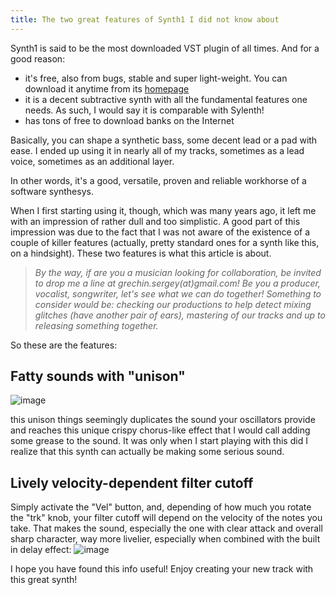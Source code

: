 ```yaml
---
title: The two great features of Synth1 I did not know about
---
```


Synth1 is said to be the most downloaded VST plugin of all times. And for a good reason:

- it's free, also from bugs, stable and super light-weight. You can download it anytime from its [homepage](https://daichilab.sakura.ne.jp/softsynth/index.html)
- it is a decent subtractive synth with all the fundamental features one needs. As such, I would say it is comparable with Sylenth!
- has tons of free to download banks on the Internet

Basically, you can shape a synthetic bass, some decent lead or a pad with ease. I ended up using it in nearly all of my tracks, sometimes as a lead voice, sometimes as an additional layer.

In other words, it's a good, versatile, proven and reliable workhorse of a software synthesys.

When I first starting using it, though, which was many years ago, it left me with an impression of rather dull and too simplistic. A good part of this impression was due to the fact that I was not aware of the existence of a couple of killer features (actually, pretty standard ones for a synth like this, on a hindsight). These two features is what this article is about.

>_By the way, if are you a musician looking for collaboration, be invited to drop me a line at grechin.sergey(at)gmail.com! Be you a producer, vocalist, songwriter, let's see what we can do together! Something to consider would be: checking our productions to help detect mixing glitches (have another pair of ears), mastering of our tracks and up to releasing something together._

So these are the features:

## Fatty sounds with "unison"

![image](https://github.com/hq9000/hq9000/assets/21345604/e950270b-b8dd-42ad-824d-3f68395e38ff)

this unison things seemingly duplicates the sound your oscillators provide and reaches this unique crispy chorus-like effect that I would call adding some grease to the sound. It was only when I start playing with this did I realize that this synth can actually be making some serious sound.


## Lively velocity-dependent filter cutoff

Simply activate the "Vel" button, and, depending of how much you rotate the "trk" knob, your filter cutoff will depend on the velocity of the notes you take. That makes the sound, especially the one with clear attack and overall sharp character, way more livelier, especially when combined with the built in delay effect:
![image](https://github.com/hq9000/hq9000/assets/21345604/bec6c373-55ad-45bf-8ee8-33df04e80403)

I hope you have found this info useful! Enjoy creating your new track with this great synth!

